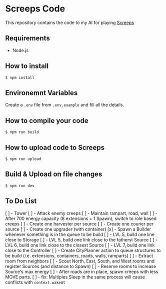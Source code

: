 Screeps Code
============

This repository contains the code to my AI for playing [Screeps](https://screeps.com)

## Requirements
- Node.js

## How to install
```
$ npm install
```

## Environemnt Variables
Create a `.env` file from `.env.example` and fill all the details.

## How to compile your code
```
$ npm run build
```

## How to upload code to Screeps
```
$ npm run upload
```

## Build & Upload on file changes
```
$ npm run dev
```

## To Do List
[ ] - Tower
  [ ] - Attack enemy creeps
  [ ] - Maintain rampart, road, wall
[ ] - After 700 energy capacity (8 extensions + 1 Spawn), switch to role based creeps
  [ ] - Create one harvester per source
  [ ] - Create one courier per source
  [ ] - Create one upgrader (with container)
  [x] - Spawn a Builder whenever something is in the queue to be build
[ ] - LVL 5, build one line close to Storage
[ ] - LVL 5, build one link close to the fatherst Source
[ ] - LVL 6, build one link close to the closest Source
[ ] - LVL 7, build one link close to the Controller
[ ] - Create CityPlanner action to queue structures to be build (i.e. extensions, containers, roads, walls, ramparts)
[ ] - Extract room from neighbors
  [ ] - Scout North, East, South, and West rooms and register Sources (and distance to Spawn)
  [ ] - Reserve rooms to increase Source's max energy
[ ] - After roads are in place, spawn creeps with less MOVE parts.
[ ] - fix: Multiples Sleep in the same process will cause conflicts with `context.wakeAt`

